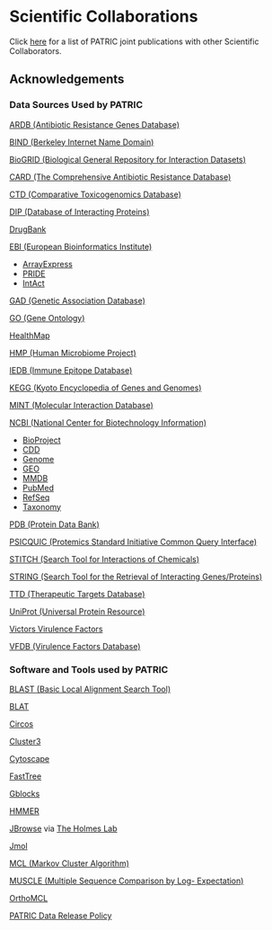 Scientific Collaborations
=========================

Click [here](./publications.html) for a list of PATRIC joint
publications with other Scientific Collaborators.

## Acknowledgements

### Data Sources Used by PATRIC

[ARDB (Antibiotic Resistance Genes Database)](http://ardb.cbcb.umd.edu/)

[BIND (Berkeley Internet Name
Domain)](http://www.isc.org/software/bind/history)

[BioGRID (Biological General Repository for Interaction
Datasets)](http://thebiogrid.org/)

[CARD (The Comprehensive Antibiotic Resistance
Database)](http://arpcard.mcmaster.ca/)

[CTD (Comparative Toxicogenomics Database)](http://ctdbase.org/)

[DIP (Database of Interacting
Proteins)](http://dip.doe-mbi.ucla.edu/dip/Main.cgi)

[DrugBank](http://v3.drugbank.ca/)

[EBI (European Bioinformatics Institute)](http://www.ebi.ac.uk/)

-   [ArrayExpress](http://www.ebi.ac.uk/arrayexpress/)
-   [PRIDE](http://www.ebi.ac.uk/pride/)
-   [IntAct](http://www.ebi.ac.uk/intact/)

[GAD (Genetic Association
Database)](http://geneticassociationdb.nih.gov/)

[GO (Gene Ontology)](http://www.geneontology.org/)

[HealthMap](http://www.healthmap.org/en/)

[HMP (Human Microbiome Project)](http://www.hmpdacc.org/)

[IEDB (Immune Epitope Database)](http://www.immuneepitope.org/)

[KEGG (Kyoto Encyclopedia of Genes and
Genomes)](http://www.genome.jp/kegg/)

[MINT (Molecular Interaction
Database)](http://mint.bio.uniroma2.it/mint/Welcome.do)

[NCBI (National Center for Biotechnology
Information)](http://www.ncbi.nlm.nih.gov/)

-   [BioProject](http://www.ncbi.nlm.nih.gov/bioproject/)
-   [CDD](http://www.ncbi.nlm.nih.gov/cdd/)
-   [Genome](http://www.ncbi.nlm.nih.gov/genome/)
-   [GEO](http://www.ncbi.nlm.nih.gov/geo/)
-   [MMDB](http://www.ncbi.nlm.nih.gov/Structure/MMDB/mmdb.shtml)
-   [PubMed](http://www.ncbi.nlm.nih.gov/pubmed/)
-   [RefSeq](http://www.ncbi.nlm.nih.gov/RefSeq/)
-   [Taxonomy](http://www.ncbi.nlm.nih.gov/taxonomy)

[PDB (Protein Data Bank)](http://www.rcsb.org/pdb/home/home.do)

[PSICQUIC (Protemics Standard Initiative Common Query
Interface)](http://code.google.com/p/psicquic/)

[STITCH (Search Tool for Interactions of
Chemicals)](http://stitch.embl.de/cgi/show_input_page.pl?UserId=dew_Cq67PodO&sessionId=1xn5KWSzsTrZ)

[STRING (Search Tool for the Retrieval of Interacting
Genes/Proteins)](http://string.embl.de/newstring_cgi/show_input_page.pl?UserId=rVAoJJTi6kUC&sessionId=mt_5HRZP5HEI&info_box_type_input_page=general)

[TTD (Therapeutic Targets
Database)](http://bidd.nus.edu.sg/group/TTD/ttd.asp)

[UniProt (Universal Protein Resource)](http://www.uniprot.org/)

[Victors Virulence Factors](http://www.phidias.us/victors/index.php)

[VFDB (Virulence Factors Database)](http://www.mgc.ac.cn/VFs/)

### Software and Tools used by PATRIC

[BLAST (Basic Local Alignment Search
Tool)](http://blast.ncbi.nlm.nih.gov/Blast.cgi)

[BLAT](http://www.ncbi.nlm.nih.gov/pubmed/11932250)

[Circos](http://circos.ca/)

[Cluster3](http://bonsai.hgc.jp/~mdehoon/software/cluster/)

[Cytoscape](http://www.cytoscape.org/)

[FastTree](http://www.microbesonline.org/fasttree/)

[Gblocks](http://molevol.cmima.csic.es/castresana/Gblocks.html)

[HMMER](http://hmmer.janelia.org/)

[JBrowse](http://jbrowse.org/) via [The Holmes Lab](http://biowiki.org/)

[Jmol](http://jmol.sourceforge.net/)

[MCL (Markov Cluster Algorithm)](http://micans.org/mcl/)

[MUSCLE (Multiple Sequence Comparison by Log-
Expectation)](http://www.ebi.ac.uk/Tools/msa/muscle/)

[OrthoMCL](http://www.orthomcl.org/)


[PATRIC Data Release Policy](./data_release_policy.html)
